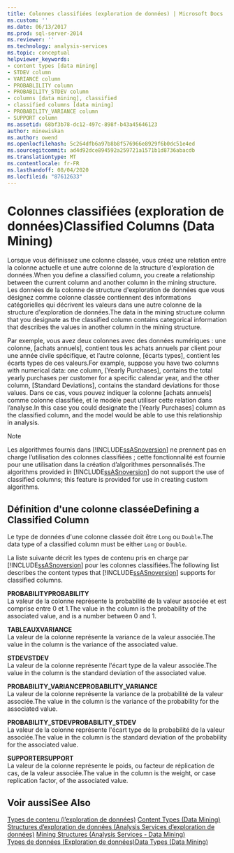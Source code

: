 ```yaml
---
title: Colonnes classifiées (exploration de données) | Microsoft Docs
ms.custom: ''
ms.date: 06/13/2017
ms.prod: sql-server-2014
ms.reviewer: ''
ms.technology: analysis-services
ms.topic: conceptual
helpviewer_keywords:
- content types [data mining]
- STDEV column
- VARIANCE column
- PROBABLILITY column
- PROBABILITY_STDEV column
- columns [data mining], classified
- classified columns [data mining]
- PROBABILITY_VARIANCE column
- SUPPORT column
ms.assetid: 68bf3b78-dc12-497c-898f-b43a45646123
author: minewiskan
ms.author: owend
ms.openlocfilehash: 5c264dfb6a97b8b8f576966e8929f6b0dc51e4ed
ms.sourcegitcommit: ad4d92dce894592a259721a1571b1d8736abacdb
ms.translationtype: MT
ms.contentlocale: fr-FR
ms.lasthandoff: 08/04/2020
ms.locfileid: "87612633"
---
```

# <a name="classified-columns-data-mining"></a><span data-ttu-id="299ae-102">Colonnes classifiées (exploration de données)</span><span class="sxs-lookup"><span data-stu-id="299ae-102">Classified Columns (Data Mining)</span></span>
  <span data-ttu-id="299ae-103">Lorsque vous définissez une colonne classée, vous créez une relation entre la colonne actuelle et une autre colonne de la structure d'exploration de données.</span><span class="sxs-lookup"><span data-stu-id="299ae-103">When you define a classified column, you create a relationship between the current column and another column in the mining structure.</span></span> <span data-ttu-id="299ae-104">Les données de la colonne de structure d'exploration de données que vous désignez comme colonne classée contiennent des informations catégorielles qui décrivent les valeurs dans une autre colonne de la structure d'exploration de données.</span><span class="sxs-lookup"><span data-stu-id="299ae-104">The data in the mining structure column that you designate as the classified column contains categorical information that describes the values in another column in the mining structure.</span></span>  
  
 <span data-ttu-id="299ae-105">Par exemple, vous avez deux colonnes avec des données numériques : une colonne, [achats annuels], contient tous les achats annuels par client pour une année civile spécifique, et l’autre colonne, [écarts types], contient les écarts types de ces valeurs.</span><span class="sxs-lookup"><span data-stu-id="299ae-105">For example, suppose you have two columns with numerical data: one column, [Yearly Purchases], contains the total yearly purchases per customer for a specific calendar year, and the other column, [Standard Deviations], contains the standard deviations for those values.</span></span> <span data-ttu-id="299ae-106">Dans ce cas, vous pouvez indiquer la colonne [achats annuels] comme colonne classifiée, et le modèle peut utiliser cette relation dans l’analyse.</span><span class="sxs-lookup"><span data-stu-id="299ae-106">In this case you could designate the [Yearly Purchases] column as the classified column, and the model would be able to use this relationship in analysis.</span></span>  
  
> [!NOTE]  
>  <span data-ttu-id="299ae-107">Les algorithmes fournis dans [!INCLUDE[ssASnoversion](../../includes/ssasnoversion-md.md)] ne prennent pas en charge l’utilisation des colonnes classifiées ; cette fonctionnalité est fournie pour une utilisation dans la création d’algorithmes personnalisés.</span><span class="sxs-lookup"><span data-stu-id="299ae-107">The algorithms provided in [!INCLUDE[ssASnoversion](../../includes/ssasnoversion-md.md)] do not support the use of classified columns; this feature is provided for use in creating custom algorithms.</span></span>  
  
## <a name="defining-a-classified-column"></a><span data-ttu-id="299ae-108">Définition d'une colonne classée</span><span class="sxs-lookup"><span data-stu-id="299ae-108">Defining a Classified Column</span></span>  
 <span data-ttu-id="299ae-109">Le type de données d'une colonne classée doit être `Long` ou `Double`.</span><span class="sxs-lookup"><span data-stu-id="299ae-109">The data type of a classified column must be either `Long` or `Double`.</span></span>  
  
 <span data-ttu-id="299ae-110">La liste suivante décrit les types de contenu pris en charge par [!INCLUDE[ssASnoversion](../../includes/ssasnoversion-md.md)] pour les colonnes classifiées.</span><span class="sxs-lookup"><span data-stu-id="299ae-110">The following list describes the content types that [!INCLUDE[ssASnoversion](../../includes/ssasnoversion-md.md)] supports for classified columns.</span></span>  
  
 <span data-ttu-id="299ae-111">**PROBABILITY**</span><span class="sxs-lookup"><span data-stu-id="299ae-111">**PROBABILITY**</span></span>  
 <span data-ttu-id="299ae-112">La valeur de la colonne représente la probabilité de la valeur associée et est comprise entre 0 et 1.</span><span class="sxs-lookup"><span data-stu-id="299ae-112">The value in the column is the probability of the associated value, and is a number between 0 and 1.</span></span>  
  
 <span data-ttu-id="299ae-113">**TABLEAUX**</span><span class="sxs-lookup"><span data-stu-id="299ae-113">**VARIANCE**</span></span>  
 <span data-ttu-id="299ae-114">La valeur de la colonne représente la variance de la valeur associée.</span><span class="sxs-lookup"><span data-stu-id="299ae-114">The value in the column is the variance of the associated value.</span></span>  
  
 <span data-ttu-id="299ae-115">**STDEV**</span><span class="sxs-lookup"><span data-stu-id="299ae-115">**STDEV**</span></span>  
 <span data-ttu-id="299ae-116">La valeur de la colonne représente l'écart type de la valeur associée.</span><span class="sxs-lookup"><span data-stu-id="299ae-116">The value in the column is the standard deviation of the associated value.</span></span>  
  
 <span data-ttu-id="299ae-117">**PROBABILITY_VARIANCE**</span><span class="sxs-lookup"><span data-stu-id="299ae-117">**PROBABILITY_VARIANCE**</span></span>  
 <span data-ttu-id="299ae-118">La valeur de la colonne représente la variance de la probabilité de la valeur associée.</span><span class="sxs-lookup"><span data-stu-id="299ae-118">The value in the column is the variance of the probability for the associated value.</span></span>  
  
 <span data-ttu-id="299ae-119">**PROBABILITY_STDEV**</span><span class="sxs-lookup"><span data-stu-id="299ae-119">**PROBABILITY_STDEV**</span></span>  
 <span data-ttu-id="299ae-120">La valeur de la colonne représente l'écart type de la probabilité de la valeur associée.</span><span class="sxs-lookup"><span data-stu-id="299ae-120">The value in the column is the standard deviation of the probability for the associated value.</span></span>  
  
 <span data-ttu-id="299ae-121">**SUPPORTER**</span><span class="sxs-lookup"><span data-stu-id="299ae-121">**SUPPORT**</span></span>  
 <span data-ttu-id="299ae-122">La valeur de la colonne représente le poids, ou facteur de réplication de cas, de la valeur associée.</span><span class="sxs-lookup"><span data-stu-id="299ae-122">The value in the column is the weight, or case replication factor, of the associated value.</span></span>  
  
## <a name="see-also"></a><span data-ttu-id="299ae-123">Voir aussi</span><span class="sxs-lookup"><span data-stu-id="299ae-123">See Also</span></span>  
 <span data-ttu-id="299ae-124">[Types de contenu &#40;l’exploration de données&#41;](content-types-data-mining.md) </span><span class="sxs-lookup"><span data-stu-id="299ae-124">[Content Types &#40;Data Mining&#41;](content-types-data-mining.md) </span></span>  
 <span data-ttu-id="299ae-125">[Structures d’exploration de données &#40;Analysis Services d’exploration de données&#41;](mining-structures-analysis-services-data-mining.md) </span><span class="sxs-lookup"><span data-stu-id="299ae-125">[Mining Structures &#40;Analysis Services - Data Mining&#41;](mining-structures-analysis-services-data-mining.md) </span></span>  
 [<span data-ttu-id="299ae-126">Types de données &#40;Exploration de données&#41;</span><span class="sxs-lookup"><span data-stu-id="299ae-126">Data Types &#40;Data Mining&#41;</span></span>](data-types-data-mining.md)  
  
  
